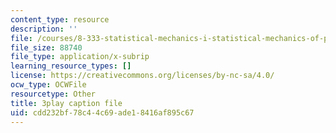 ```yaml
---
content_type: resource
description: ''
file: /courses/8-333-statistical-mechanics-i-statistical-mechanics-of-particles-fall-2013/cdd232bf78c44c69ade18416af895c67_TSjJlJJ2aoI.srt
file_size: 88740
file_type: application/x-subrip
learning_resource_types: []
license: https://creativecommons.org/licenses/by-nc-sa/4.0/
ocw_type: OCWFile
resourcetype: Other
title: 3play caption file
uid: cdd232bf-78c4-4c69-ade1-8416af895c67
---
```

